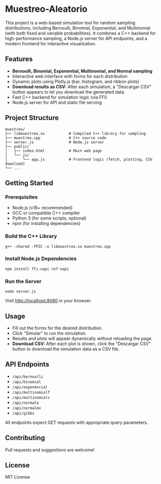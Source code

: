 # Muestreo-Aleatorio

This project is a web-based simulation tool for random sampling distributions, including Bernoulli, Binomial, Exponential, and Multinomial (with both fixed and variable probabilities). It combines a C++ backend for high-performance sampling, a Node.js server for API endpoints, and a modern frontend for interactive visualization.

## Features
- **Bernoulli, Binomial, Exponential, Multinomial, and Normal sampling**
- Interactive web interface with forms for each distribution
- Dynamic plots using Plotly.js (bar, histogram, and ribbon plots)
- **Download results as CSV:** After each simulation, a "Descargar CSV" button appears to let you download the generated data.
- Fast C++ backend for simulation logic (via FFI)
- Node.js server for API and static file serving

## Project Structure
```
muestreo/
├── libmuestreo.so           # Compiled C++ library for sampling
├── muestreo.cpp             # C++ source code
├── server.js                # Node.js server
├── public/
│   ├── index.html           # Main web page
│   └── js/
│       └── app.js           # Frontend logic (fetch, plotting, CSV download)
└── ...
```

## Getting Started

### Prerequisites
- Node.js (v18+ recommended)
- GCC or compatible C++ compiler
- Python 3 (for some scripts, optional)
- npm (for installing dependencies)

### Build the C++ Library
```
g++ -shared -fPIC -o libmuestreo.so muestreo.cpp
```

### Install Node.js Dependencies
```
npm install ffi-napi ref-napi
```

### Run the Server
```
node server.js
```

Visit [http://localhost:8080](http://localhost:8080) in your browser.

## Usage
- Fill out the forms for the desired distribution.
- Click "Simular" to run the simulation.
- Results and plots will appear dynamically without reloading the page.
- **Download CSV:** After each plot is shown, click the "Descargar CSV" button to download the simulation data as a CSV file.

## API Endpoints
- `/api/bernoulli`
- `/api/binomial`
- `/api/exponencial`
- `/api/multinomialf`
- `/api/multinomialv`
- `/api/normale`
- `/api/normalmv`
- `/api/gibbs`

All endpoints expect GET requests with appropriate query parameters.

## Contributing
Pull requests and suggestions are welcome!

## License
MIT License
